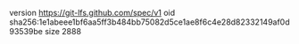 version https://git-lfs.github.com/spec/v1
oid sha256:1e1abeee1bf6aa5ff3b484bb75082d5ce1ae8f6c4e28d82332149af0d93539be
size 2888
